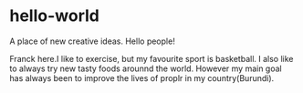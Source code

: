 # hello-world
A place of new creative ideas.
Hello people!

Franck here.I like to exercise, but my favourite sport is basketball.
I also like to always try new tasty foods arounnd the world. However my main goal has always been to improve the lives of proplr in my country(Burundi).
